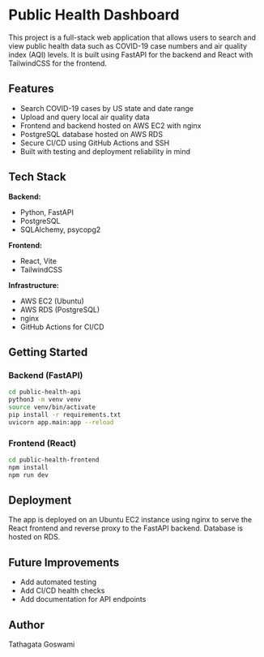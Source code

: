 # Public Health Dashboard

This project is a full-stack web application that allows users to search and view public health data such as COVID-19 case numbers and air quality index (AQI) levels. It is built using FastAPI for the backend and React with TailwindCSS for the frontend.

## Features

- Search COVID-19 cases by US state and date range
- Upload and query local air quality data
- Frontend and backend hosted on AWS EC2 with nginx
- PostgreSQL database hosted on AWS RDS
- Secure CI/CD using GitHub Actions and SSH
- Built with testing and deployment reliability in mind

## Tech Stack

**Backend:**
- Python, FastAPI
- PostgreSQL
- SQLAlchemy, psycopg2

**Frontend:**
- React, Vite
- TailwindCSS

**Infrastructure:**
- AWS EC2 (Ubuntu)
- AWS RDS (PostgreSQL)
- nginx
- GitHub Actions for CI/CD

## Getting Started

### Backend (FastAPI)

```bash
cd public-health-api
python3 -m venv venv
source venv/bin/activate
pip install -r requirements.txt
uvicorn app.main:app --reload
```

### Frontend (React)

```bash
cd public-health-frontend
npm install
npm run dev
```

## Deployment

The app is deployed on an Ubuntu EC2 instance using nginx to serve the React frontend and reverse proxy to the FastAPI backend. Database is hosted on RDS.

## Future Improvements

- Add automated testing
- Add CI/CD health checks
- Add documentation for API endpoints

## Author

Tathagata Goswami

